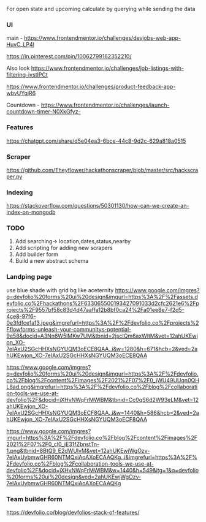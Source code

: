 For open state and upcoming
calculate by querying while sending the data
### UI
main - https://www.frontendmentor.io/challenges/devjobs-web-app-HuvC_LP4l

https://in.pinterest.com/pin/10062799162352210/

Also look 
https://www.frontendmentor.io/challenges/job-listings-with-filtering-ivstIPCt

https://www.frontendmentor.io/challenges/product-feedback-app-wbvUYqjR6


Countdown - https://www.frontendmentor.io/challenges/launch-countdown-timer-N0XkGfyz-

### Features
https://chatgpt.com/share/d5e04ea3-6bce-44c8-9d2c-629a818a0515

### Scraper
https://github.com/Theyflower/hackathonscraper/blob/master/src/hackscraper.py

### Indexing 
https://stackoverflow.com/questions/50301130/how-can-we-create-an-index-on-mongodb

### TODO
1. Add searching-> location,dates,status,nearby
2. Add scripting for adding new scrapers
3. Add builder form
4. Build a new abstract schema

### Landping page
use blue shade with grid bg like aceternity
https://www.google.com/imgres?q=devfolio%20forms%20ui%20design&imgurl=https%3A%2F%2Fassets.devfolio.co%2Fhackathons%2F633065500193427091033d2cfc2621e6%2Fprojects%2F9557bf58c83d4d47aaffa12b8bf0ca24%2Fa01ee8e7-f2d5-4ce8-97f6-0e3fdfce1a13.jpeg&imgrefurl=https%3A%2F%2Fdevfolio.co%2Fprojects%2Fflowforms-unleash-your-communitys-potential-9e58&docid=A3Nn6W5lMKw7UM&tbnid=2jscIQm6axWltM&vet=12ahUKEwjon_XO-7eIAxU2SGcHHXsNGYUQM3oECE8QAA..i&w=1280&h=671&hcb=2&ved=2ahUKEwjon_XO-7eIAxU2SGcHHXsNGYUQM3oECE8QAA

https://www.google.com/imgres?q=devfolio%20forms%20ui%20design&imgurl=https%3A%2F%2Fdevfolio.co%2Fblog%2Fcontent%2Fimages%2F2021%2F07%2F0_jWU49UUqn0QHL8ad.png&imgrefurl=https%3A%2F%2Fdevfolio.co%2Fblog%2Fcollaboration-tools-we-use-at-devfolio%2F&docid=jXHvNWqFrMWlBM&tbnid=Cc0qS6d2W93eLM&vet=12ahUKEwjon_XO-7eIAxU2SGcHHXsNGYUQM3oECF8QAA..i&w=1440&h=586&hcb=2&ved=2ahUKEwjon_XO-7eIAxU2SGcHHXsNGYUQM3oECF8QAA

https://www.google.com/imgres?imgurl=https%3A%2F%2Fdevfolio.co%2Fblog%2Fcontent%2Fimages%2F2021%2F07%2F0_cl0_jE31fZbnstTn-1.png&tbnid=8BtQ9_E2dWUlvM&vet=12ahUKEwjWgOzv-7eIAxUybmwGHR60NTMQxiAoAXoECAAQKg..i&imgrefurl=https%3A%2F%2Fdevfolio.co%2Fblog%2Fcollaboration-tools-we-use-at-devfolio%2F&docid=jXHvNWqFrMWlBM&w=1440&h=549&itg=1&q=devfolio%20forms%20ui%20design&ved=2ahUKEwjWgOzv-7eIAxUybmwGHR60NTMQxiAoAXoECAAQKg

### Team builder form
https://devfolio.co/blog/devfolios-stack-of-features/